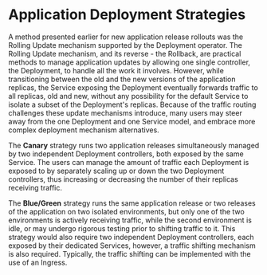 # Application Deployment Strategies
A method presented earlier for new application release rollouts was the Rolling Update mechanism supported by the Deployment operator. The Rolling Update mechanism, and its reverse - the Rollback, are practical methods to manage application updates by allowing one single controller, the Deployment, to handle all the work it involves. However, while transitioning between the old and the new versions of the application replicas, the Service exposing the Deployment eventually forwards traffic to all replicas, old and new, without any possibility for the default Service to isolate a subset of the Deployment's replicas. Because of the traffic routing challenges these update mechanisms introduce, many users may steer away from the one Deployment and one Service model, and embrace more complex deployment mechanism alternatives. 

The **Canary** strategy runs two application releases simultaneously managed by two independent Deployment controllers, both exposed by the same Service. The users can manage the amount of traffic each Deployment is exposed to by separately scaling up or down the two Deployment controllers, thus increasing or decreasing the number of their replicas receiving traffic. 

The **Blue/Green** strategy runs the same application release or two releases of the application on two isolated environments, but only one of the two environments is actively receiving traffic, while the second environment is idle, or may undergo rigorous testing prior to shifting traffic to it. This strategy would also require two independent Deployment controllers, each exposed by their dedicated Services, however, a traffic shifting mechanism is also required. Typically, the traffic shifting can be implemented with the use of an Ingress.